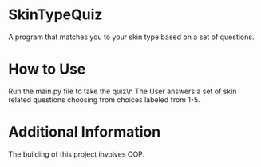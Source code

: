 # SkinTypeQuiz
A program that matches you to your skin type based on a set of questions.

# How to Use
Run the main.py file to take the quiz\n
The User answers a set of skin related questions choosing from choices labeled from 1-5.

# Additional Information
The building of this project involves OOP.
